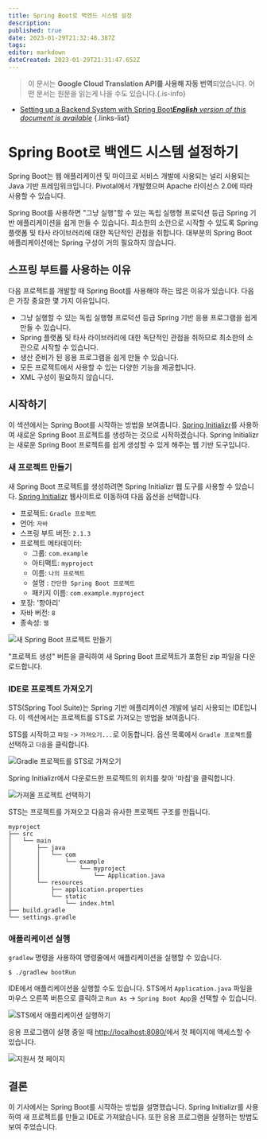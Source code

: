```yaml
---
title: Spring Boot로 백엔드 시스템 설정
description: 
published: true
date: 2023-01-29T21:32:48.387Z
tags: 
editor: markdown
dateCreated: 2023-01-29T21:31:47.652Z
---
```


> 이 문서는 **Google Cloud Translation API를 사용해 자동 번역**되었습니다.
어떤 문서는 원문을 읽는게 나을 수도 있습니다.{.is-info}
- [Setting up a Backend System with Spring Boot***English** version of this document is available*](/en/Knowledge-base/Backend/setting-up-a-backend-system-with-spring-boot)
{.links-list}


# Spring Boot로 백엔드 시스템 설정하기

Spring Boot는 웹 애플리케이션 및 마이크로 서비스 개발에 사용되는 널리 사용되는 Java 기반 프레임워크입니다. Pivotal에서 개발했으며 Apache 라이선스 2.0에 따라 사용할 수 있습니다.

Spring Boot를 사용하면 "그냥 실행"할 수 있는 독립 실행형 프로덕션 등급 Spring 기반 애플리케이션을 쉽게 만들 수 있습니다. 최소한의 소란으로 시작할 수 있도록 Spring 플랫폼 및 타사 라이브러리에 대한 독단적인 관점을 취합니다. 대부분의 Spring Boot 애플리케이션에는 Spring 구성이 거의 필요하지 않습니다.

## 스프링 부트를 사용하는 이유

다음 프로젝트를 개발할 때 Spring Boot를 사용해야 하는 많은 이유가 있습니다. 다음은 가장 중요한 몇 가지 이유입니다.

* 그냥 실행할 수 있는 독립 실행형 프로덕션 등급 Spring 기반 응용 프로그램을 쉽게 만들 수 있습니다.
* Spring 플랫폼 및 타사 라이브러리에 대한 독단적인 관점을 취하므로 최소한의 소란으로 시작할 수 있습니다.
* 생산 준비가 된 응용 프로그램을 쉽게 만들 수 있습니다.
* 모든 프로젝트에서 사용할 수 있는 다양한 기능을 제공합니다.
* XML 구성이 필요하지 않습니다.

## 시작하기

이 섹션에서는 Spring Boot를 시작하는 방법을 보여줍니다. [Spring Initializr](https://start.spring.io/)를 사용하여 새로운 Spring Boot 프로젝트를 생성하는 것으로 시작하겠습니다. Spring Initializr는 새로운 Spring Boot 프로젝트를 쉽게 생성할 수 있게 해주는 웹 기반 도구입니다.

### 새 프로젝트 만들기

새 Spring Boot 프로젝트를 생성하려면 Spring Initializr 웹 도구를 사용할 수 있습니다. [Spring Initializr](https://start.spring.io/) 웹사이트로 이동하여 다음 옵션을 선택합니다.

* 프로젝트: `Gradle 프로젝트`
* 언어: `자바`
* 스프링 부트 버전: `2.1.3`
* 프로젝트 메타데이터:
  * 그룹: `com.example`
  * 아티팩트: `myproject`
  * 이름: `나의 프로젝트`
  * 설명 : `간단한 Spring Boot 프로젝트`
  * 패키지 이름: `com.example.myproject`
* 포장: '항아리'
* 자바 버전: `8`
* 종속성: `웹`

![새 Spring Boot 프로젝트 만들기](https://i.imgur.com/EuFcU3v.png)

"프로젝트 생성" 버튼을 클릭하여 새 Spring Boot 프로젝트가 포함된 zip 파일을 다운로드합니다.

### IDE로 프로젝트 가져오기

STS(Spring Tool Suite)는 Spring 기반 애플리케이션 개발에 널리 사용되는 IDE입니다. 이 섹션에서는 프로젝트를 STS로 가져오는 방법을 보여줍니다.

STS를 시작하고 `파일` -> `가져오기...`로 이동합니다. 옵션 목록에서 `Gradle 프로젝트`를 선택하고 `다음`을 클릭합니다.

![Gradle 프로젝트를 STS로 가져오기](https://i.imgur.com/vYIT6TK.png)

Spring Initializr에서 다운로드한 프로젝트의 위치를 찾아 '마침'을 클릭합니다.

![가져올 프로젝트 선택하기](https://i.imgur.com/WY6lNcu.png)

 STS는 프로젝트를 가져오고 다음과 유사한 프로젝트 구조를 만듭니다.

```
myproject
├── src
│   └── main
│       ├── java
│       │   └── com
│       │       └── example
│       │           └── myproject
│       │               └── Application.java
│       └── resources
│           ├── application.properties
│           └── static
│               └── index.html
├── build.gradle
└── settings.gradle
```

### 애플리케이션 실행

`gradlew` 명령을 사용하여 명령줄에서 애플리케이션을 실행할 수 있습니다.

```
$ ./gradlew bootRun
```

IDE에서 애플리케이션을 실행할 수도 있습니다. STS에서 `Application.java` 파일을 마우스 오른쪽 버튼으로 클릭하고 `Run As` -> `Spring Boot App`을 선택할 수 있습니다.

![STS에서 애플리케이션 실행하기](https://i.imgur.com/DY0SVqf.png)

응용 프로그램이 실행 중일 때 [http://localhost:8080/](http://localhost:8080/)에서 첫 페이지에 액세스할 수 있습니다.

![지원서 첫 페이지](https://i.imgur.com/i1aBG3g.png)

## 결론

이 기사에서는 Spring Boot를 시작하는 방법을 설명했습니다. Spring Initializr를 사용하여 새 프로젝트를 만들고 IDE로 가져왔습니다. 또한 응용 프로그램을 실행하는 방법도 보여 주었습니다.